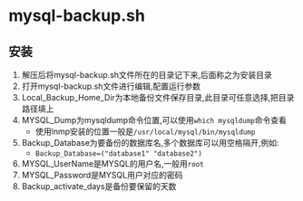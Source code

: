 # mysql-backup.sh

## 安装
1. 解压后将mysql-backup.sh文件所在的目录记下来,后面称之为安装目录
1. 打开mysql-backup.sh文件进行编辑,配置运行参数
1. Local_Backup_Home_Dir为本地备份文件保存目录,此目录可任意选择,把目录路径填上
1. MYSQL_Dump为mysqldump命令位置,可以使用`which mysqldump`命令查看
    * 使用lnmp安装的位置一般是`/usr/local/mysql/bin/mysqldump`
1. Backup_Database为要备份的数据库名,多个数据库可以用空格隔开,例如:
    * `Backup_Database=("database1" "database2")`
1. MYSQL_UserName是MYSQL的用户名,一般用`root`
1. MYSQL_Password是MYSQL用户对应的密码
1. Backup_activate_days是备份要保留的天数
